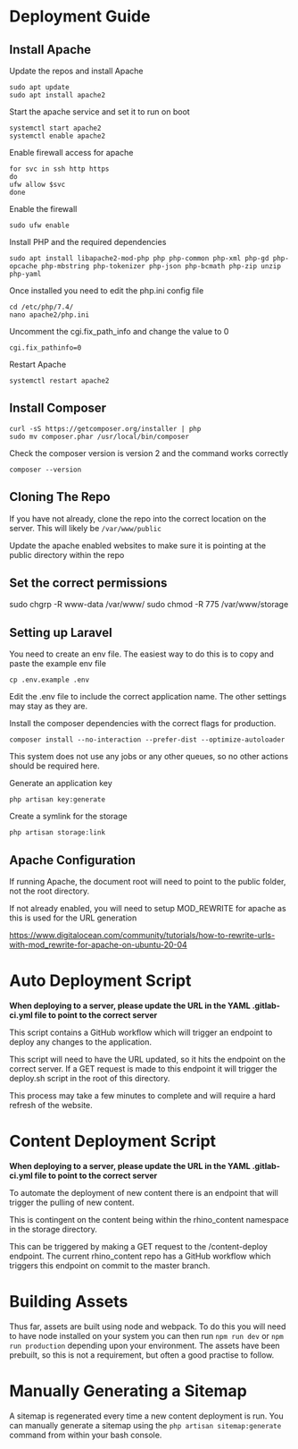 # Deployment Guide

## Install Apache

Update the repos and install Apache

```
sudo apt update
sudo apt install apache2
```

Start the apache service and set it to run on boot

```
systemctl start apache2
systemctl enable apache2
```


Enable firewall access for apache

```
for svc in ssh http https
do 
ufw allow $svc
done
```

Enable the firewall

```
sudo ufw enable
```

Install PHP and the required dependencies

```
sudo apt install libapache2-mod-php php php-common php-xml php-gd php-opcache php-mbstring php-tokenizer php-json php-bcmath php-zip unzip php-yaml
```

Once installed you need to edit the php.ini config file

```
cd /etc/php/7.4/
nano apache2/php.ini
```


Uncomment the cgi.fix_path_info and change the value to 0

```
cgi.fix_pathinfo=0 
```

Restart Apache

```
systemctl restart apache2
```

## Install Composer

```
curl -sS https://getcomposer.org/installer | php
sudo mv composer.phar /usr/local/bin/composer
```

Check the composer version is version 2 and the command works correctly
```
composer --version
```

## Cloning The Repo

If you have not already, clone the repo into the correct location on the server. This will likely be `/var/www/public`

Update the apache enabled websites to make sure it is pointing at the public directory within the repo

## Set the correct permissions

sudo chgrp -R www-data /var/www/
sudo chmod -R 775 /var/www/storage

## Setting up Laravel

You need to create an env file. The easiest way to do this is to copy and paste the example env file

```
cp .env.example .env
```

Edit the .env file to include the correct application name. The other settings may stay as they are.


Install the composer dependencies with the correct flags for production.

```
composer install --no-interaction --prefer-dist --optimize-autoloader
```

This system does not use any jobs or any other queues, so no other actions should be required here.

Generate an application key

```
php artisan key:generate
```

Create a symlink for the storage

```
php artisan storage:link
```

## Apache Configuration

If running Apache, the document root will need to point to the public folder, not the root directory.

If not already enabled, you will need to setup MOD_REWRITE for apache as this is used for the URL generation

https://www.digitalocean.com/community/tutorials/how-to-rewrite-urls-with-mod_rewrite-for-apache-on-ubuntu-20-04

# Auto Deployment Script

**When deploying to a server, please update the URL in the YAML .gitlab-ci.yml file to point to the correct server**

This script contains a GitHub workflow which will trigger an endpoint to deploy any changes to the application. 

This script will need to have the URL updated, so it hits the endpoint on the correct server. If a GET request is made
to this endpoint it will trigger the deploy.sh script in the root of this directory.

This process may take a few minutes to complete and will require a hard refresh of the website.

# Content Deployment Script

**When deploying to a server, please update the URL in the YAML .gitlab-ci.yml file to point to the correct server** 

To automate the deployment of new content there is an endpoint that will trigger the pulling of new content.

This is contingent on the content being within the rhino_content namespace in the storage directory.

This can be triggered by making a GET request to the /content-deploy endpoint. The current rhino_content repo has a 
GitHub workflow which triggers this endpoint on commit to the master branch.

# Building Assets

Thus far, assets are built using node and webpack. To do this you will need to have node installed on your system
you can then run `npm run dev` or `npm run production` depending upon your environment. The assets have been
prebuilt, so this is not a requirement, but often a good practise to follow.

# Manually Generating a Sitemap

A sitemap is regenerated every time a new content deployment is run. You can manually generate a sitemap using the
`php artisan sitemap:generate` command from within your bash console.
